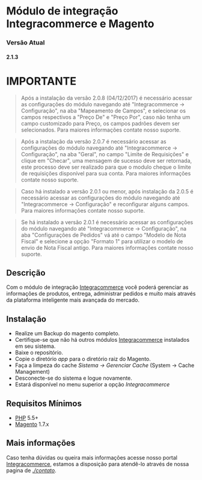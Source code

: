 # Módulo de integração Integracommerce e Magento

### Versão Atual
#### 2.1.3

**IMPORTANTE**
===============
> Após a instalação da versão 2.0.8 (04/12/2017) é necessário acessar as configurações do módulo navegando até "Integracommerce -> Configuração", na aba "Mapeamento de Campos", e selecionar os campos respectivos a "Preço De" e "Preço Por", caso não tenha um campo customizado para Preço, os campos padrões devem ser selecionados. Para maiores informações contate nosso suporte.

> Após a instalação da versão 2.0.7 é necessário acessar as configurações do módulo navegando até "Integracommerce -> Configuração", na aba "Geral", no campo "Limite de Requisições" e clique em "Checar", uma mensagem de sucesso deve ser retornada, este processo deve ser realizado para que o modulo cheque o limite de requisições disponível para sua conta. Para maiores informações contate nosso suporte.

> Caso há instalado a versão 2.0.1 ou menor, após instalação da 2.0.5 é necessário acessar as configurações do módulo navegando até "Integracommerce -> Configuração" e reconfigurar alguns campos. Para maiores informações contate nosso suporte.

> Se há instalado a versão 2.0.1 é necessário acessar as configurações do módulo navegando até "Integracommerce -> Configuração", na aba "Configurações de Pedidos" vá até o campo "Modelo de Nota Fiscal" e selecione a opção "Formato 1" para utilizar o modelo de envio de Nota Fiscal antigo. Para maiores informações contate nosso suporte.

## Descrição

Com o módulo de integração [Integracommerce](https://www.integracommerce.com.br/) você poderá gerenciar as informações de produtos, entrega, administrar pedidos e muito mais através da plataforma inteligente mais avançada do mercado.

## Instalação

+ Realize um Backup do magento completo.
+ Certifique-se que não há outros módulos [Integracommerce](https://www.integracommerce.com.br/) instalados em seu sistema.
+ Baixe o repositório.
+ Copie o diretório *app* para o diretório raiz do Magento.
+ Faça a limpeza do cache *Sistema -> Gerenciar Cache* (System -> Cache Management)
+ Desconecte-se do sistema e logue novamente.
+ Estará disponível no menu superior a opção *Integracommerce*

## Requisitos Mínimos

+ [PHP](http://www.php.net/) 5.5+
+ [Magento](https://www.magentocommerce.com/) 1.7.x

## Mais informações

Caso tenha dúvidas ou queira mais informações acesse nosso portal [Integracommerce](https://www.integracommerce.com.br/), estamos a disposição para atendê-lo através de nossa pagina de [*./contato*](https://www.integracommerce.com.br/#wrap-contato2).
